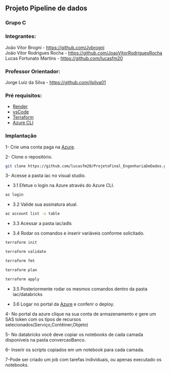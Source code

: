 ## Projeto Pipeline de dados

### Grupo C

### Integrantes:
João Vitor Brogni - https://github.com/Jvbrogni <br>
João Vitor Rodrigues Rocha - https://github.com/JoaoVitorRodriguesRocha <br>
Lucas Fortunato Martins - https://github.com/lucasfm20 <br>

### Professor Orientador:

Jorge Luiz da Silva - https://github.com/jlsilva01


### Pré requisitos: 
- [Render](https://render.com/)
- [vsCode](https://code.visualstudio.com/)
- [Terraform](https://www.terraform.io/)
- [Azure CLI](https://learn.microsoft.com/pt-br/cli/azure/)

### Implantação
1- Crie uma conta paga na [Azure](https://portal.azure.com).

2- Clone o repositório.
```bash
git clone https://github.com/lucasfm20/ProjetoFinal_EngenhariaDeDados.git
```

3- Acesse a pasta iac no visual studio.

- 3.1 Efetue o login na Azure através do Azure CLI.
```bash
az login
```
- 3.2 Valide sua assinatura atual.
```bash
az account list -o table
```
- 3.3 Acessar a pasta iac/adls 

- 3.4 Rodar os comandos e inserir variáveis conforme solicitado.
```bash
terraform init
```

```bash
terraform validate
```

```bash
terraform fmt
```

```bash
terraform plan
```

```bash
terraform apply
```

- 3.5 Posteriormente rodar os mesmos comandos dentro da pasta iac/databricks

- 3.6 Logar no portal da [Azure](https://portal.azure.com) e conferir o deploy.

4- No portal da azure clique na sua conta de armazenamento e gere um SAS token com os tipos de recursos selecionados(Serviço,Contêiner,Objeto)

5- No databricks você deve copiar os notebooks de cada camada disponíveis na pasta convercaoBanco.

6- Inserir os scripts copiados em um notebook para cada camada.

7-Pode ser criado um job com tarefas individuais, ou apenas executado os notebooks.
